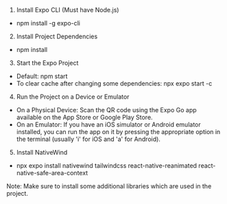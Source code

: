 1. Install Expo CLI (Must have Node.js)
- npm install -g expo-cli

2. Install Project Dependencies
- npm install

3. Start the Expo Project
- Default: npm start
- To clear cache after changing some dependencies: npx expo start -c

4. Run the Project on a Device or Emulator
- On a Physical Device: Scan the QR code using the Expo Go app available on the App Store or Google Play Store.
- On an Emulator: If you have an iOS simulator or Android emulator installed, you can run the app on it by pressing the appropriate option in the terminal (usually 'i' for iOS and 'a' for Android).

5. Install NativeWind
- npx expo install nativewind tailwindcss react-native-reanimated react-native-safe-area-context 

Note: Make sure to install some additional libraries which are used in the project.